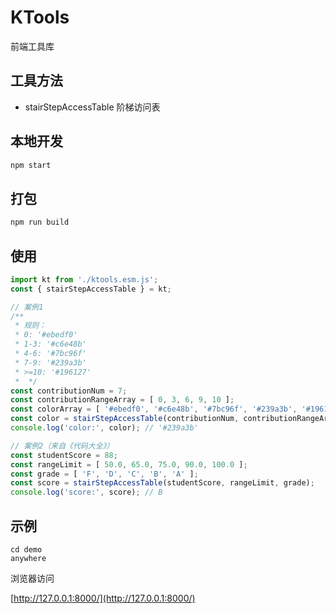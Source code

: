 # KTools

前端工具库

## 工具方法

- stairStepAccessTable 阶梯访问表

## 本地开发

``` javascript
npm start
```

## 打包

``` javascript
npm run build
```

## 使用

``` javascript
import kt from './ktools.esm.js';
const { stairStepAccessTable } = kt;

// 案例1
/**
 * 规则：
 * 0: '#ebedf0'
 * 1-3: '#c6e48b'
 * 4-6: '#7bc96f'
 * 7-9: '#239a3b'
 * >=10: '#196127'
 *  */
const contributionNum = 7;
const contributionRangeArray = [ 0, 3, 6, 9, 10 ];
const colorArray = [ '#ebedf0', '#c6e48b', '#7bc96f', '#239a3b', '#196127' ];
const color = stairStepAccessTable(contributionNum, contributionRangeArray, colorArray);
console.log('color:', color); // '#239a3b'

// 案例2（来自《代码大全》）
const studentScore = 88;
const rangeLimit = [ 50.0, 65.0, 75.0, 90.0, 100.0 ];
const grade = [ 'F', 'D', 'C', 'B', 'A' ];
const score = stairStepAccessTable(studentScore, rangeLimit, grade);
console.log('score:', score); // B
```

## 示例

```
cd demo
anywhere
```

浏览器访问

[http://127.0.0.1:8000/](http://127.0.0.1:8000/)

